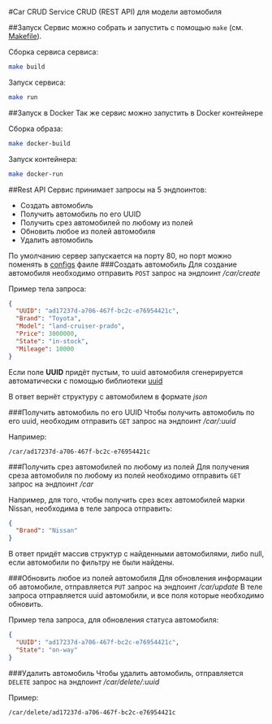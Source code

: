 #Car CRUD Service
CRUD (REST API) для модели автомобиля

##Запуск
Сервис можно собрать и запустить с помощью `make` (см. [Makefile](Makefile)).

Сборка сервиса cервиса:
```bash
make build
```
Запуск сервиса:
```bash
make run
```

##Запуск в Docker
Так же сервис можно запустить в Docker контейнере

Сборка образа:
```bash
make docker-build
```

Запуск контейнера:
```bash
make docker-run
```

##Rest API
Сервис принимает запросы на 5 эндпоинтов:
+ Создать автомобиль
+ Получить автомобиль по его UUID
+ Получить срез автомобилей по любому из полей
+ Обновить любое из полей автомобиля
+ Удалить автомобиль

По умолчанию сервер запускается на порту 80, но порт можно поменять в [configs](deployment/configs.toml) фаиле
###Создать автомобиль 
Для создание автомобиля необходимо отправить `POST` запрос на эндпоинт */car/create*

Пример тела запроса:

```json
{
  "UUID": "ad17237d-a706-467f-bc2c-e76954421c",
  "Brand": "Toyota",
  "Model": "land-cruiser-prado",
  "Price": 3000000,
  "State": "in-stock",
  "Mileage": 10000
}
```

Если поле **UUID** придёт пустым, то uuid автомобиля сгенерируется автоматически 
с помощью библиотеки [uuid](https://github.com/google/uuid)

В ответ вернёт структуру с автомобилем в формате *json*

###Получить автомобиль по его UUID
Чтобы получить автомобиль по его uuid, необходим отправить `GET` запрос на эндпоинт */car/:uuid*

Например:
```
/car/ad17237d-a706-467f-bc2c-e76954421c
```

###Получить срез автомобилей по любому из полей
Для получения среза автомобиля по любому из полей необходимо отправить `GET` запрос на эндпоинт */car*

Например, для того, чтобы получить срез всех автомобилей марки Nissan, необходима в теле запроса отправить:
```json
{
  "Brand": "Nissan"
}
```

В ответ придёт массив структур с найденными автомобилями, либо null, если автомобили по фильтру не были найдены.

###Обновить любое из полей автомобиля
Для обновления информации об автомобиле, отправляется `PUT` запрос на эндпоинт */car/update*
В теле запроса отправляется uuid автомобили, и все поля которые необходимо обновить.

Пример тела запроса, для обновления статуса автомобиля:
```json
{
  "UUID": "ad17237d-a706-467f-bc2c-e76954421c",
  "State": "on-way"
}
```

###Удалить автомобиль
Чтобы удалить автомобиль, отправляется `DELETE` запрос на эндпоинт */car/delete/:uuid*

Пример:
```
/car/delete/ad17237d-a706-467f-bc2c-e76954421c
```
